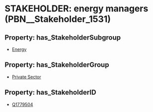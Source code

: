 # STAKEHOLDER: __energy managers__ (PBN__Stakeholder_1531)

## Property: has_StakeholderSubgroup

* [Energy](PBN__StakeholderSubgroup_30)

## Property: has_StakeholderGroup

* [Private Sector](PBN__StakeholderGroup_5)

## Property: has_StakeholderID

* [Q1779504](Q1779504)

